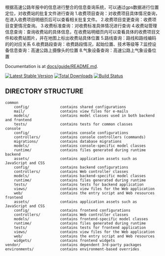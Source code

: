 

根据高速公路年报中的信息进行整合的信息查询系统，可以通过gps数据进行位置定位，对收费站的批复文件进行查询
1.收费项目查询：对收费项目具体情况查询，在进入收费项目明细页后可以查看相关批复文件。
2.收费项目变更查询：收费项目变更情况查询。
3.收费标准查询：对收费标准具体情况进行查询
4.收费站管理信息查询：查询收费站的具体信息，在收费站明细页内可以查看具体的收费项目文件和收费站图片，并在地图上标出收费站具体位置
5.路线查询：路线和路线编码的的对应关系
6.收费路段查询：收费路段情况，起始位置、技术等级等
7.监控设备信息查询：高速公路上摄像头的位置
8.气象设备查询：高速公路上气象设备位置




Documentation is at [docs/guide/README.md](docs/guide/README.md).

[![Latest Stable Version](https://poser.pugx.org/yiisoft/yii2-app-advanced/v/stable.png)](https://packagist.org/packages/yiisoft/yii2-app-advanced)
[![Total Downloads](https://poser.pugx.org/yiisoft/yii2-app-advanced/downloads.png)](https://packagist.org/packages/yiisoft/yii2-app-advanced)
[![Build Status](https://travis-ci.org/yiisoft/yii2-app-advanced.svg?branch=master)](https://travis-ci.org/yiisoft/yii2-app-advanced)

DIRECTORY STRUCTURE
-------------------

```
common
    config/              contains shared configurations
    mail/                contains view files for e-mails
    models/              contains model classes used in both backend and frontend
    tests/               contains tests for common classes    
console
    config/              contains console configurations
    controllers/         contains console controllers (commands)
    migrations/          contains database migrations
    models/              contains console-specific model classes
    runtime/             contains files generated during runtime
backend
    assets/              contains application assets such as JavaScript and CSS
    config/              contains backend configurations
    controllers/         contains Web controller classes
    models/              contains backend-specific model classes
    runtime/             contains files generated during runtime
    tests/               contains tests for backend application    
    views/               contains view files for the Web application
    web/                 contains the entry script and Web resources
frontend
    assets/              contains application assets such as JavaScript and CSS
    config/              contains frontend configurations
    controllers/         contains Web controller classes
    models/              contains frontend-specific model classes
    runtime/             contains files generated during runtime
    tests/               contains tests for frontend application
    views/               contains view files for the Web application
    web/                 contains the entry script and Web resources
    widgets/             contains frontend widgets
vendor/                  contains dependent 3rd-party packages
environments/            contains environment-based overrides
```
